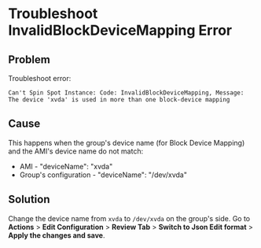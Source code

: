 <meta name="“robots”" content="“noindex”">

# Troubleshoot InvalidBlockDeviceMapping Error

## Problem

Troubleshoot error:

`Can't Spin Spot Instance: Code: InvalidBlockDeviceMapping, Message: The device 'xvda' is used in more than one block-device mapping`

## Cause

This happens when the group's device name (for Block Device Mapping) and the AMI's device name do not match:

* AMI - "deviceName": "xvda"
* Group's configuration - "deviceName": "/dev/xvda"

## Solution
Change the device name from `xvda` to `/dev/xvda` on the group's side. Go to **Actions** > **Edit Configuration** > **Review Tab** > **Switch to Json Edit format** > **Apply the changes and save**.

